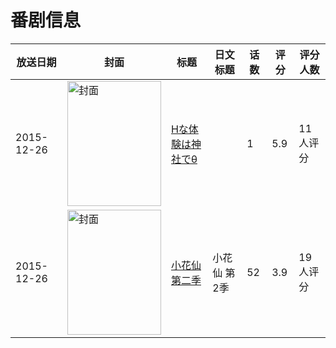 # 番剧信息

|放送日期|封面|标题|日文标题|话数|评分|评分人数|
|---|---|---|---|---|---|---|
|2015-12-26|<img src="https://bangumi.tv/img/no_icon_subject.png" alt="封面" style="width:150px;height:200px;object-fit:cover;">|[Hな体験は神社でθ](https://bangumi.tv/subject/279821)||1|5.9|11人评分|
|2015-12-26|<img src="https://lain.bgm.tv/pic/cover/c/13/9d/228576_zszWz.jpg" alt="封面" style="width:150px;height:200px;object-fit:cover;">|[小花仙 第二季](https://bangumi.tv/subject/228576)|小花仙 第2季|52|3.9|19人评分|
